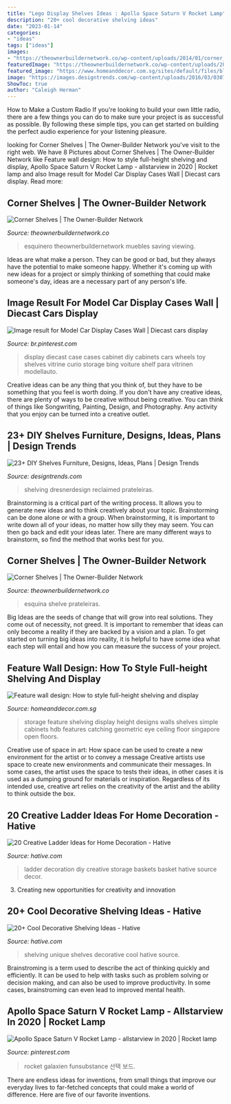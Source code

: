 ```yaml
---
title: "Lego Display Shelves Ideas : Apollo Space Saturn V Rocket Lamp"
description: "20+ cool decorative shelving ideas"
date: "2023-01-14"
categories:
- "ideas"
tags: ["ideas"]
images:
- "https://theownerbuildernetwork.co/wp-content/uploads/2014/01/corner_shelves15.jpg"
featuredImage: "https://theownerbuildernetwork.co/wp-content/uploads/2014/01/corner_shelves9.jpg"
featured_image: "https://www.homeanddecor.com.sg/sites/default/files/blog/2017/06/65658-54469-one-one.jpg"
image: "https://images.designtrends.com/wp-content/uploads/2016/03/03071520/Reclaimed-Bar-Wood-DIY-Shelves.jpeg"
ShowToc: true
author: "Caleigh Herman"
---
```



How to Make a Custom Radio
If you're looking to build your own little radio, there are a few things you can do to make sure your project is as successful as possible. By following these simple tips, you can get started on building the perfect audio experience for your listening pleasure.

	

		
looking for Corner Shelves | The Owner-Builder Network you've visit to the right web. We have 8 Pictures about Corner Shelves | The Owner-Builder Network like Feature wall design: How to style full-height shelving and display, Apollo Space Saturn V Rocket Lamp - allstarview in 2020 | Rocket lamp and also Image result for Model Car Display Cases Wall | Diecast cars display. Read more:
		
    
## Corner Shelves | The Owner-Builder Network

<img loading=lazy src="https://theownerbuildernetwork.co/wp-content/uploads/2014/01/corner_shelves9.jpg" onerror="this.onerror=null;this.src='https://tse2.mm.bing.net/th?id=OIP.m5ZVTwPMXKM5ZzsQxEF5ugHaKU&amp;pid=15.1';" alt="Corner Shelves | The Owner-Builder Network">

_Source: theownerbuildernetwork.co_

>esquinero theownerbuildernetwork muebles saving viewing. 

	

Ideas are what make a person. They can be good or bad, but they always have the potential to make someone happy. Whether it's coming up with new ideas for a project or simply thinking of something that could make someone's day, ideas are a necessary part of any person's life.

    
## Image Result For Model Car Display Cases Wall | Diecast Cars Display

<img loading=lazy src="https://i.pinimg.com/736x/ae/fa/af/aefaafa778f624552c839d19a182837a.jpg" onerror="this.onerror=null;this.src='https://tse2.mm.bing.net/th?id=OIP.J6uNA2s8EKmqloCEXpLn7QHaLI&amp;pid=15.1';" alt="Image result for Model Car Display Cases Wall | Diecast cars display">

_Source: br.pinterest.com_

>display diecast case cases cabinet diy cabinets cars wheels toy shelves vitrine curio storage bing voiture shelf para vitrinen modellauto. 

	

Creative ideas can be any thing that you think of, but they have to be something that you feel is worth doing. If you don't have any creative ideas, there are plenty of ways to be creative without being creative. You can think of things like Songwriting, Painting, Design, and Photography. Any activity that you enjoy can be turned into a creative outlet.

    
## 23+ DIY Shelves Furniture, Designs, Ideas, Plans | Design Trends

<img loading=lazy src="https://images.designtrends.com/wp-content/uploads/2016/03/03071520/Reclaimed-Bar-Wood-DIY-Shelves.jpeg" onerror="this.onerror=null;this.src='https://tse4.mm.bing.net/th?id=OIP.zMJMltLL08qrpk6uyDEU-wHaLH&amp;pid=15.1';" alt="23+ DIY Shelves Furniture, Designs, Ideas, Plans | Design Trends">

_Source: designtrends.com_

>shelving dresnerdesign reclaimed prateleiras. 

	

Brainstorming is a critical part of the writing process. It allows you to generate new ideas and to think creatively about your topic. Brainstorming can be done alone or with a group. When brainstorming, it is important to write down all of your ideas, no matter how silly they may seem. You can then go back and edit your ideas later. There are many different ways to brainstorm, so find the method that works best for you.

    
## Corner Shelves | The Owner-Builder Network

<img loading=lazy src="https://theownerbuildernetwork.co/wp-content/uploads/2014/01/corner_shelves15.jpg" onerror="this.onerror=null;this.src='https://tse1.mm.bing.net/th?id=OIP.RxXHsancBKA-CS3LxdnlTQHaLF&amp;pid=15.1';" alt="Corner Shelves | The Owner-Builder Network">

_Source: theownerbuildernetwork.co_

>esquina shelve prateleiras. 

	

Big Ideas are the seeds of change that will grow into real solutions. They come out of necessity, not greed. It is important to remember that ideas can only become a reality if they are backed by a vision and a plan. To get started on turning big ideas into reality, it is helpful to have some idea what each step will entail and how you can measure the success of your project.

    
## Feature Wall Design: How To Style Full-height Shelving And Display

<img loading=lazy src="https://www.homeanddecor.com.sg/sites/default/files/blog/2017/06/65658-54469-one-one.jpg" onerror="this.onerror=null;this.src='https://tse3.mm.bing.net/th?id=OIP.MzgXw7UvK90lfPU7b02JywHaLG&amp;pid=15.1';" alt="Feature wall design: How to style full-height shelving and display">

_Source: homeanddecor.com.sg_

>storage feature shelving display height designs walls shelves simple cabinets hdb features catching geometric eye ceiling floor singapore open floors. 

	

Creative use of space in art: How space can be used to create a new environment for the artist or to convey a message
Creative artists use space to create new environments and communicate their messages. In some cases, the artist uses the space to tests their ideas, in other cases it is used as a dumping ground for materials or inspiration. Regardless of its intended use, creative art relies on the creativity of the artist and the ability to think outside the box.

    
## 20 Creative Ladder Ideas For Home Decoration - Hative

<img loading=lazy src="https://hative.com/wp-content/uploads/2014/06/ladder-decor-ideas/6-ladder-decor-ideas.jpg" onerror="this.onerror=null;this.src='https://tse3.mm.bing.net/th?id=OIP.2IL4gQVp3kRHjPaoROTzMwHaLH&amp;pid=15.1';" alt="20 Creative Ladder Ideas for Home Decoration - Hative">

_Source: hative.com_

>ladder decoration diy creative storage baskets basket hative source decor. 

	

3. Creating new opportunities for creativity and innovation 

    
## 20+ Cool Decorative Shelving Ideas - Hative

<img loading=lazy src="https://hative.com/wp-content/uploads/2014/05/shelving-ideas/4-unique-shelves-ideas.jpg" onerror="this.onerror=null;this.src='https://tse3.mm.bing.net/th?id=OIP.cr-kSBtxpn0a0KKdZxe5MwHaH5&amp;pid=15.1';" alt="20+ Cool Decorative Shelving Ideas - Hative">

_Source: hative.com_

>shelving unique shelves decorative cool hative source. 

	

Brainstroming is a term used to describe the act of thinking quickly and efficiently. It can be used to help with tasks such as problem solving or decision making, and can also be used to improve productivity. In some cases, brainstroming can even lead to improved mental health.

    
## Apollo Space Saturn V Rocket Lamp - Allstarview In 2020 | Rocket Lamp

<img loading=lazy src="https://i.pinimg.com/736x/87/ea/ae/87eaae86f305c58049354857bb9aa72f.jpg" onerror="this.onerror=null;this.src='https://tse2.mm.bing.net/th?id=OIP.Vxy8sde4uVtuT_CPb_SJRAHaJ3&amp;pid=15.1';" alt="Apollo Space Saturn V Rocket Lamp - allstarview in 2020 | Rocket lamp">

_Source: pinterest.com_

>rocket galaxien funsubstance 선택 보드. 

	

There are endless ideas for inventions, from small things that improve our everyday lives to far-fetched concepts that could make a world of difference. Here are five of our favorite inventions.

